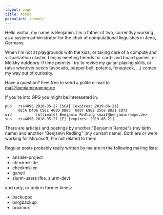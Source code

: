 ```yaml
---
layout: page
title: About
permalink: /about/
---
```


Hello visitor, my name is Benjamin.
I'm a father of two, currentlyy working as a system administrator for the chair of computational linguistics in Jena, Germany.

When I'm not at playgrounds with the kids, or taking care of a compute and virtualization cluster, I enjoy meeting friends for card- and board games, or Mölkky outdoors.
If time permits I try to revive my guitar playing skills, or raise whatever seeds (avocado, pepper bell, potatos, fenugreek, ...) comes my way out of curiosity.

Have a question? Feel free to send a polite e-mail to mail@benjaminrampe.de

If you're into GPG you might be intereseted in:
~~~terminal
pub   rsa4096 2018-05-27 [SCA] [expires: 2019-06-21]
      0E5A D406 C5EE 468D DB85  0807 E9B2 25C8 BD21 CD73
uid           [ultimate] Benjamin Redling <mail@benjaminrampe.de>
sub   rsa4096 2018-05-27 [E] [expires: 2019-06-21]
~~~

There are articles and postings by another "Benjamin Rampe"s (my birth name) and another "Benjamin Redling" (my current name). 
Both are or were working for Mircosoft; I'm not related to them.

Regular posts probably really written by me are in the following mailing lists:
- ansible-project
- checkmk-de
- checkmk-en
- ganeti
- slurm-users (fka. slurm-dev)

and rarly, or only in former times:
- backuppc
- borgbackup
- proxmox
